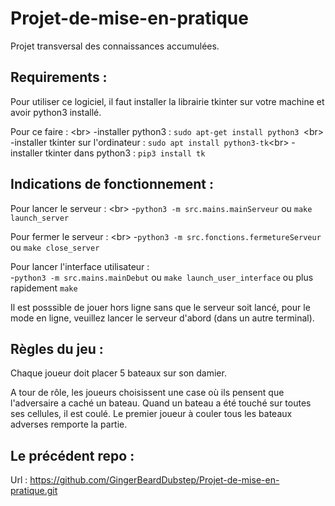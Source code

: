 # Projet-de-mise-en-pratique

Projet transversal des connaissances accumulées.

## Requirements :

Pour utiliser ce logiciel, il faut installer la librairie tkinter sur votre machine et avoir python3 installé.

Pour ce faire : <br\>
	-installer python3 : ```sudo apt-get install python3 ```<br\>
	-installer tkinter sur l'ordinateur : ```sudo apt install python3-tk```<br\>
	-installer tkinter dans python3 : ```pip3 install tk```

## Indications de fonctionnement :

Pour lancer le serveur : <br\>
	-```python3 -m src.mains.mainServeur``` ou ```make launch_server```

Pour fermer le serveur : <br\>
	-```python3 -m src.fonctions.fermetureServeur``` ou ```make close_server``` 

Pour lancer l'interface utilisateur : <br>
	-```python3 -m src.mains.mainDebut``` ou ```make launch_user_interface``` ou plus rapidement ```make```

Il est posssible de jouer hors ligne sans que le serveur soit lancé, pour le mode en ligne, veuillez lancer le serveur d'abord (dans un autre terminal).

## Règles du jeu :

Chaque joueur doit placer 5 bateaux sur son damier.

A tour de rôle, les joueurs choisissent une case où ils pensent que l'adversaire a caché un bateau. Quand un bateau a été touché sur toutes ses cellules, il est coulé. 
Le premier joueur à couler tous les bateaux adverses remporte la partie.

## Le précédent repo :

Url : https://github.com/GingerBeardDubstep/Projet-de-mise-en-pratique.git
